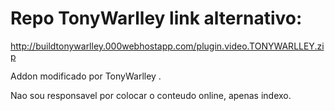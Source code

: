 # Repo TonyWarlley link alternativo:
http://buildtonywarlley.000webhostapp.com/plugin.video.TONYWARLLEY.zip

Addon modificado por TonyWarlley .

Nao sou responsavel por colocar o conteudo online, apenas indexo.


